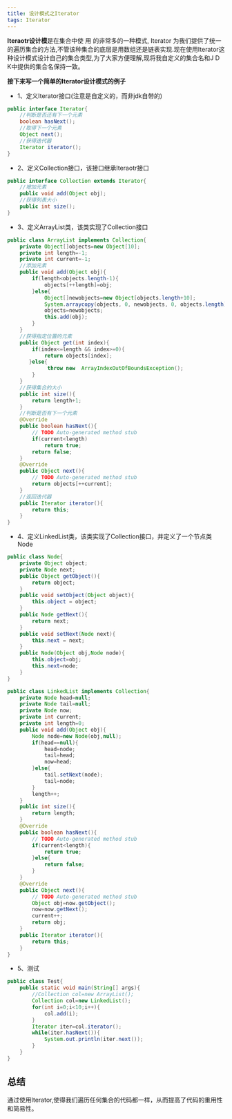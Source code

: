 ```yaml
---
title: 设计模式之Iterator
tags: Iterator
---
```



**Iteraotr设计模**是在集合中使 用 的非常多的一种模式, Iterator 为我们提供了统一的遍历集合的方法,不管该种集合的底层是用数组还是链表实现.现在使用Iterator这种设计模式设计自己的集合类型,为了大家方便理解,现将我自定义的集合名和J D K中提供的集合名保持一致。

**接下来写一个简单的Iterator设计模式的例子**
- 1、定义Iterator接口(注意是自定义的，而非jdk自带的)
``` java
public interface Iterator{
	//判断是否还有下一个元素
	boolean hasNext();
	//取得下一个元素
	Object next();
	//获得迭代器
	Iterator iterator();
}
```
<!--more-->
- 2、定义Collection接口，该接口继承Iteraotr接口
``` java
public interface Collection extends Iterator{
	//增加元素
	public void add(Object obj);
	//获得列表大小
	public int size();
}
```
- 3、定义ArrayList类，该类实现了Collection接口
``` java
public class ArrayList implements Collection{
	private Object[]objects=new Object[10];
	private int length=-1;
	private int current=-1;
	//添加元素
	public void add(Object obj){
		if(length<objects.length-1){
			objects[++length]=obj;
		}else{
			Object[]newobjects=new Object[objects.length+10];
			System.arraycopy(objects, 0, newobjects, 0, objects.length);
			objects=newobjects;
			this.add(obj);
		}
	}
	//获得指定位置的元素
	public Object get(int index){
		if(index<=length && index>=0){
			return objects[index];
	   }else{
			 throw new  ArrayIndexOutOfBoundsException();
		}
	}
	//获得集合的大小
	public int size(){
		return length+1;
	}
	//判断是否有下一个元素
	@Override
	public boolean hasNext(){
		// TODO Auto-generated method stub
		if(current<length)
			return true;
		return false;
	}
	@Override
	public Object next(){
		// TODO Auto-generated method stub
		return objects[++current];
	}
	//返回迭代器
	public Iterator iterator(){
		return this;
	}
}
```

- 4、定义LinkedList类，该类实现了Collection接口，并定义了一个节点类Node
``` java
public class Node{
	private Object object;
	private Node next;
	public Object getObject(){
		return object;
	}
	public void setObject(Object object){
		this.object = object;
	}
	public Node getNext(){
		return next;
	}
	public void setNext(Node next){
		this.next = next;
	}
	public Node(Object obj,Node node){
		this.object=obj;
		this.next=node;
	}
}
```
``` java
public class LinkedList implements Collection{
	private Node head=null;
	private Node tail=null;
	private Node now;
	private int current;
	private int length=0;
	public void add(Object obj){
		Node node=new Node(obj,null);
		if(head==null){
			head=node;
			tail=head;
			now=head;
		}else{
			tail.setNext(node);
			tail=node;
		}
		length++;
	}
	public int size(){
		return length;
	}
	@Override
	public boolean hasNext(){
		// TODO Auto-generated method stub
		if(current<length){
			return true;
		}else{
			return false;
		}
	}
	@Override
	public Object next(){
		// TODO Auto-generated method stub
		Object obj=now.getObject();
		now=now.getNext();
		current++;
		return obj;
	}
	public Iterator iterator(){
		return this;
	}
}
```
- 5、测试
``` java
public class Test{
	public static void main(String[] args){
		//Collection col=new ArrayList();
		Collection col=new LinkedList();
		for(int i=0;i<10;i++){
			col.add(i);
		}
		Iterator iter=col.iterator();
		while(iter.hasNext()){
			System.out.println(iter.next());
		}
	}
}
```
## 总结
通过使用Iterator,使得我们遍历任何集合的代码都一样，从而提高了代码的重用性和简易性。



